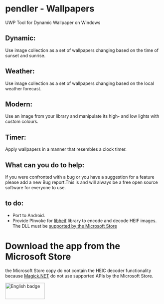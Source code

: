 # pendler - Wallpapers
 UWP Tool for Dynamic Wallpaper on Windows
 
 ## Dynamic:
 Use image collection as a set of wallpapers changing based on the time of sunset and sunrise.
 
 ## Weather:
 Use image collection as a set of wallpapers changing based on the local weather forecast.
 
 ## Modern:
 Use an image from your library and manipulate its high- and low lights with custom colours.
 
  ## Timer:
 Apply wallpapers in a manner that resembles a clock timer.
 
 
 ## What can you do to help:
 If you were confronted with a bug or you have a suggestion for a feature please add a new Bug report.This is and will always be a free open source software for everyone to use.
 
 ## to do:
 - Port to Android.
 - Provide PInvoke for [libheif](https://github.com/strukturag/libheif) library to encode and decode HEIF images. The DLL must be [supported by the Microsoft Store](https://docs.microsoft.com/en-us/uwp/win32-and-com/alternatives-to-windows-apis-uwp)
 
 
 
 
 # Download the app from the Microsoft Store
 the Microsoft Store copy do not contain the HEIC decoder functionality because [Magick.NET](https://github.com/dlemstra/Magick.NET) do not use supported APIs by the Microsoft Store.
 
<a href='//www.microsoft.com/store/apps/9NTZ5KFHZR50?cid=storebadge&ocid=badge'><img src='https://assets.windowsphone.com/13484911-a6ab-4170-8b7e-795c1e8b4165/English_get_L_InvariantCulture_Default.png' alt='English badge' style='width: 127px; height: 52px;'/></a>
 
